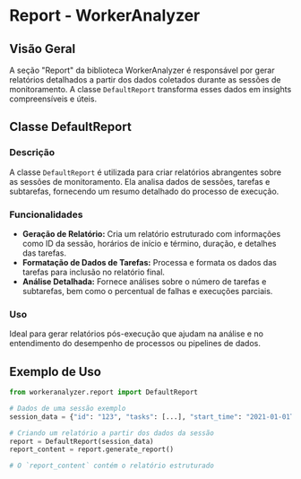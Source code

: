 # Report - WorkerAnalyzer

## Visão Geral
A seção "Report" da biblioteca WorkerAnalyzer é responsável por gerar relatórios detalhados a partir dos dados coletados durante as sessões de monitoramento. A classe `DefaultReport` transforma esses dados em insights compreensíveis e úteis.

## Classe DefaultReport

### Descrição
A classe `DefaultReport` é utilizada para criar relatórios abrangentes sobre as sessões de monitoramento. Ela analisa dados de sessões, tarefas e subtarefas, fornecendo um resumo detalhado do processo de execução.

### Funcionalidades
- **Geração de Relatório:** Cria um relatório estruturado com informações como ID da sessão, horários de início e término, duração, e detalhes das tarefas.
- **Formatação de Dados de Tarefas:** Processa e formata os dados das tarefas para inclusão no relatório final.
- **Análise Detalhada:** Fornece análises sobre o número de tarefas e subtarefas, bem como o percentual de falhas e execuções parciais.

### Uso
Ideal para gerar relatórios pós-execução que ajudam na análise e no entendimento do desempenho de processos ou pipelines de dados.

## Exemplo de Uso

```python
from workeranalyzer.report import DefaultReport

# Dados de uma sessão exemplo
session_data = {"id": "123", "tasks": [...], "start_time": "2021-01-01T00:00:00", ...}

# Criando um relatório a partir dos dados da sessão
report = DefaultReport(session_data)
report_content = report.generate_report()

# O `report_content` contém o relatório estruturado
